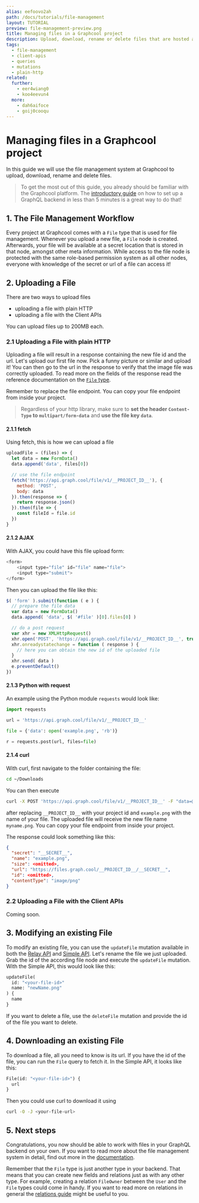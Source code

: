 ```yaml
---
alias: eefoovo2ah
path: /docs/tutorials/file-management
layout: TUTORIAL
preview: file-management-preview.png
title: Managing files in a Graphcool project
description: Upload, download, rename or delete files that are hosted at your GraphQL backend.
tags:
  - file-management
  - client-apis
  - queries
  - mutations
  - plain-http
related:
  further:
    - eer4wiang0
    - koo4eevun4
  more:
    - dah6aifoce
    - goij0cooqu
---
```


# Managing files in a Graphcool project

In this guide we will use the file management system at Graphcool to upload, download, rename and delete files.

> To get the most out of this guide, you already should be familiar with the Graphcool platform. The [introductory guide](!alias-thaeghi8ro) on how to set up a GraphQL backend in less than 5 minutes is a great way to do that!

## 1. The File Management Workflow

Every project at Graphcool comes with a `File` type that is used for file management. Whenever you upload a new file, a `File` node is created. Afterwards, your file will be available at a secret location that is stored in that node, amongst other meta information. While access to the file node is protected with the same role-based permission system as all other nodes, everyone with knowledge of the secret or url of a file can access it!

## 2. Uploading a File

There are two ways to upload files

* uploading a file with plain HTTP
* uploading a file with the Client APIs

You can upload files up to 200MB each.

### 2.1 Uploading a File with plain HTTP

<!-- GITHUB_EXAMPLE('File upload with fetch', 'https://github.com/graphcool-examples/react-apollo-file-upload-example') -->

Uploading a file will result in a response containing the new file id and the url. Let's upload our first file now. Pick a funny picture or similar and upload it! You can then go to the url in the response to verify that the image file was correctly uploaded. To read more on the fields of the response read the reference documentation on the [`File` type](!alias-uhieg2shio#file-type).

Remember to replace the file endpoint. You can copy your file endpoint from inside your project.

> Regardless of your http library, make sure to **set the header `Content-Type` to `multipart/form-data`** and **use the file key `data`**.

#### 2.1.1 fetch

Using fetch, this is how we can upload a file

```js
uploadFile = (files) => {
  let data = new FormData()
  data.append('data', files[0])

  // use the file endpoint
  fetch('https://api.graph.cool/file/v1/__PROJECT_ID__'), {
    method: 'POST',
    body: data
  }).then(response => {
    return response.json()
  }).then(file => {
    const fileId = file.id
  })
}
```

#### 2.1.2 AJAX

With AJAX, you could have this file upload form:

```js
<form>
    <input type="file" id="file" name="file">
    <input type="submit">
</form>
```

Then you can upload the file like this:

```js
$( 'form' ).submit(function ( e ) {
  // prepare the file data
  var data = new FormData()
  data.append( 'data', $( '#file' )[0].files[0] )

  // do a post request
  var xhr = new XMLHttpRequest()
  xhr.open('POST', 'https://api.graph.cool/file/v1/__PROJECT_ID__', true)
  xhr.onreadystatechange = function ( response ) {
    // here you can obtain the new id of the uploaded file
  }
  xhr.send( data )
  e.preventDefault()
})
```

#### 2.1.3 Python with request

An example using the Python module `requests` would look like:

```Python
import requests

url = 'https://api.graph.cool/file/v1/__PROJECT_ID__'

file = {'data': open('example.png', 'rb')}

r = requests.post(url, files=file)
```

#### 2.1.4 curl

With curl, first navigate to the folder containing the file:

```sh
cd ~/Downloads
```

You can then execute

```sh
curl -X POST 'https://api.graph.cool/file/v1/__PROJECT_ID__' -F "data=@example.png;filename=myname.png"
```

after replacing `__PROJECT_ID__` with your project id and `example.png` with the name of your file. The uploaded file will receive the new file name `myname.png`. You can copy your file endpoint from inside your project.

The response could look something like this:

```JSON
{
  "secret": "__SECRET__",
  "name": "example.png",
  "size": <omitted>,
  "url": "https://files.graph.cool/__PROJECT_ID__/__SECRET__",
  "id": <omitted>,
  "contentType": "image/png"
}
```

### 2.2 Uploading a File with the Client APIs

Coming soon.

## 3. Modifying an existing File

To modify an existing file, you can use the `updateFile` mutation available in both the [Relay API](!alias-aizoong9ah) and [Simple API](!alias-heshoov3ai). Let's rename the file we just uploaded. Grab the id of the according file node and execute the `updateFile` mutation. With the Simple API, this would look like this:

```graphql
updateFile(
  id: "<your-file-id>"
  name: "newName.png"
) {
  name
}
```

If you want to delete a file, use the `deleteFile` mutation and provide the id of the file you want to delete.

## 4. Downloading an existing File

To download a file, all you need to know is its url. If you have the id of the file, you can run the `File` query to fetch it. In the Simple API, it looks like this:

```graphql
File(id: "<your-file-id>") {
  url
}
```

Then you could use curl to download it using

```sh
curl -O -J <your-file-url>
```

## 5. Next steps

Congratulations, you now should be able to work with files in your GraphQL backend on your own. If you want to read more about the file management system in detail, find out more in the [documentation](!alias-eer4wiang0).

Remember that the `File` type is just another type in your backend. That means that you can create new fields and relations just as with any other type. For example, creating a relation `FileOwner` between the `User` and the `File` types could come in handy. If you want to read more on relations in general the [relations guide](!alias-daisheeb9x) might be useful to you.
